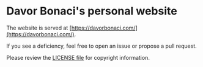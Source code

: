 # Davor Bonaci's personal website
The website is served at [https://davorbonaci.com/](https://davorbonaci.com/).

If you see a deficiency, feel free to open an issue or propose a pull request.

Please review the [LICENSE file](https://github.com/davorbonaci/davorbonaci.github.io/blob/master/LICENSE)
for copyright information.
